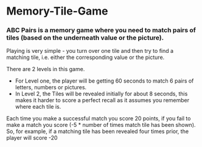 # Memory-Tile-Game

### ABC Pairs is a memory game where you need to match pairs of tiles (based on the underneath value or the picture).

Playing is very simple - you turn over one tile and then try to find a matching tile, i.e. either the corresponding value or the picture.

There are 2 levels in this game. 
* For Level one, the player will be getting 60 seconds to match 6 pairs of letters, numbers or pictures. 
* In Level 2, the Tiles will be revealed initially for about 8 seconds, this makes it harder to score a perfect recall as it assumes you remember where each tile is.

Each time you make a successful match you score 20 points, if you fail to make a match you score (-5 * number of times match tile has been shown). So, for example, if a matching tile has been revealed four times prior, the player will score -20
